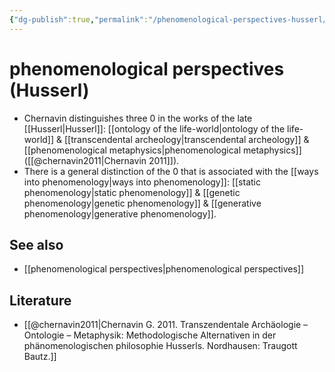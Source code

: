 ```yaml
---
{"dg-publish":true,"permalink":"/phenomenological-perspectives-husserl/","dgHomeLink":false,"dgPassFrontmatter":false}
---
```


# phenomenological perspectives (Husserl)

- Chernavin distinguishes three 0 in the works of the late [[Husserl|Husserl]]: [[ontology of the life-world|ontology of the life-world]] & [[transcendental archeology|transcendental archeology]] & [[phenomenological metaphysics|phenomenological metaphysics]] ([[@chernavin2011|Chernavin 2011]]).
-  There is a general distinction of the 0 that is associated with the [[ways into phenomenology|ways into phenomenology]]: [[static phenomenology|static phenomenology]] & [[genetic phenomenology|genetic phenomenology]] & [[generative phenomenology|generative phenomenology]].


## See also
- [[phenomenological perspectives|phenomenological perspectives]]

## Literature
- [[@chernavin2011|Chernavin G. 2011. Transzendentale Archäologie – Ontologie – Metaphysik: Methodologische Alternativen in der phänomenologischen philosophie Husserls. Nordhausen: Traugott Bautz.]]

